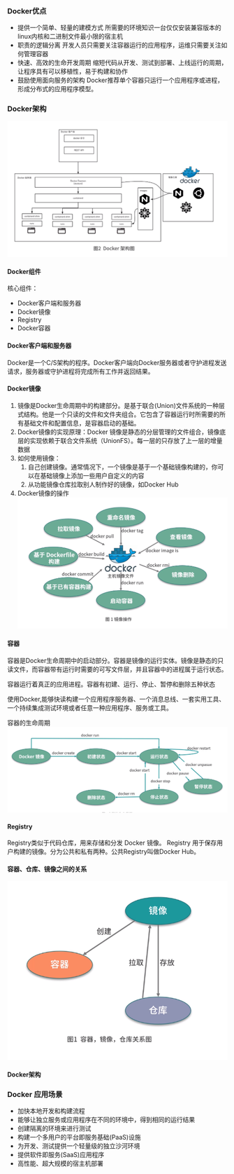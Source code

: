 ### Docker优点
- 提供一个简单、轻量的建模方式
所需要的环境知识一台仅仅安装兼容版本的linux内核和二进制文件最小限的宿主机
- 职责的逻辑分离
开发人员只需要关注容器运行的应用程序，运维只需要关注如何管理容器
- 快速、高效的生命开发周期
缩短代码从开发、测试到部署、上线运行的周期，让程序具有可以移植性，易于构建和协作
- 鼓励使用面向服务的架构
Docker推荐单个容器只运行一个应用程序或进程，形成分布式的应用程序模型。

### Docker架构
![Docker架构](../image/../../image/Docker架构.png)
#### Docker组件
核心组件：
- Docker客户端和服务器
- Docker镜像
- Registry
- Docker容器

#### Docker客户端和服务器
Docker是一个C/S架构的程序。Docker客户端向Docker服务器或者守护进程发送请求，服务器或守护进程将完成所有工作并返回结果。

#### Docker镜像
1. 镜像是Docker生命周期中的构建部分。是基于联合(Union)文件系统的一种层式结构。他是一个只读的文件和文件夹组合。它包含了容器运行时所需要的所有基础文件和配置信息，是容器启动的基础。
2. Docker镜像的实现原理：Docker 镜像是静态的分层管理的文件组合，镜像底层的实现依赖于联合文件系统（UnionFS）。每一层的只存放了上一层的增量数据
3. 如何使用镜像：
   1. 自己创建镜像。通常情况下，一个镜像是基于一个基础镜像构建的，你可以在基础镜像上添加一些用户自定义的内容
   2. 从功能镜像仓库拉取别人制作好的镜像，如Docker Hub
4. Docker镜像的操作
![Docker镜像的操作](../image/../../image/Docker镜像操作.png)


#### 容器
容器是Docker生命周期中的启动部分。容器是镜像的运行实体。镜像是静态的只读文件，而容器带有运行时需要的可写文件层，并且容器中的进程属于运行状态。

容器运行着真正的应用进程。容器有初建、运行、停止、暂停和删除五种状态

使用Docker,能够快读构建一个应用程序服务器、一个消息总线、一套实用工具、一个持续集成测试环境或者任意一种应用程序、服务或工具。

容器的生命周期
![容器的生命周期](../image/../../image/容器的生命周期.png)


#### Registry
Registry类似于代码仓库，用来存储和分发 Docker 镜像。
Registry 用于保存用户构建的镜像。分为公共和私有两种。公共Registry叫做Docker Hub。


#### 容器、仓库、镜像之间的关系
![容器、仓库、镜像之间的关系](../image/../../image/容器、仓库、镜像之间的关系.png)


#### Docker架构

### Docker 应用场景
- 加快本地开发和构建流程
- 能够让独立服务或应用程序在不同的环境中，得到相同的运行结果
- 创建隔离的环境来进行测试
- 构建一个多用户的平台即服务基础(PaaS)设施
- 为开发、测试提供一个轻量级的独立沙河环境
- 提供软件即服务(SaaS)应用程序
- 高性能、超大规模的宿主机部署



